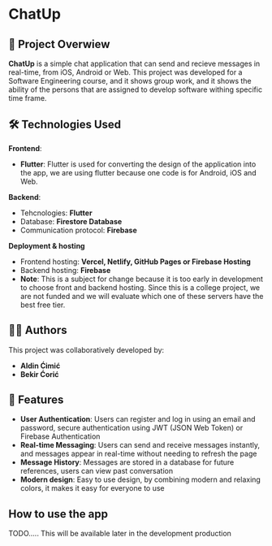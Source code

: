 # ChatUp
##  📄 Project Overwiew
**ChatUp** is a simple chat application that can send and recieve messages in real-time, from iOS, Android or Web. This project was developed for a Software Engineering course, and it shows group work, and it shows the ability of the persons that are assigned to develop software withing specific time frame.

## 🛠 Technologies Used

**Frontend**:
- **Flutter**: Flutter is used for converting the design of the application into the app, we are using flutter because one code is for Android, iOS and Web.

**Backend**:
- Tehcnologies: **Flutter**
- Database: **Firestore Database**
- Communication protocol: **Firebase**
  
**Deployment & hosting**
  - Frontend hosting: **Vercel, Netlify, GitHub Pages or Firebase Hosting**
  - Backend hosting: **Firebase**
  - **Note**: This is a subject for change because it is too early in development to choose front and backend hosting. Since this is a college project, we are not funded and we will evaluate which one of these servers have the best free tier.
    
## 👨‍💻 Authors

This project was collaboratively developed by:

- **Aldin Ćimić**
- **Bekir Ćorić**
  
## 🚀 Features
- **User Authentication**: Users can register and log in using an email and password, secure authentication using JWT (JSON Web Token) or Firebase  Authentication
- **Real-time Messaging**: Users can send and receive messages instantly, and messages appear in real-time without needing to refresh the page
- **Message History**: Messages are stored in a database for future references, users can view past conversation
- **Modern design**: Easy to use design, by combining modern and relaxing colors, it makes it easy for everyone to use

## How to use the app
TODO..... This will be available later in the development production
